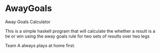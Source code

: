 AwayGoals
=========

Away Goals Calculator

This is a simple haskell program that will calculate the whether a result is a tie or win using the away goals rule for two sets of results over two legs

Team A always plays at home first.


